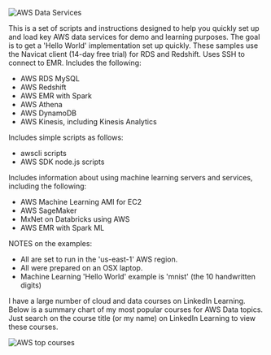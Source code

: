 ![AWS Data Services](https://github.com/lynnlangit/Hello-AWS-Data-Services/blob/master/images/aws-data-services.png)

This is a set of scripts and instructions designed to help you quickly set up and load key AWS data services for demo and learning purposes.  The goal is to get a 'Hello World' implementation set up quickly. These samples use the Navicat client (14-day free trial) for RDS and Redshift.  Uses SSH to connect to EMR.  Includes the following:  
  - AWS RDS MySQL
  - AWS Redshift
  - AWS EMR with Spark
  - AWS Athena
  - AWS DynamoDB
  - AWS Kinesis, including Kinesis Analytics
 
Includes simple scripts as follows:
   - awscli scripts 
   - AWS SDK node.js scripts 

Includes information about using machine learning servers and services, including the following:  
  - AWS Machine Learning AMI for EC2
  - AWS SageMaker
  - MxNet on Databricks using AWS
  - AWS EMR with Spark ML

NOTES on the examples:
   - All are set to run in the 'us-east-1' AWS region.
   - All were prepared on an OSX laptop.
   - Machine Learning 'Hello World' example is 'mnist' (the 10 handwritten digits)

I have a large number of cloud and data courses on LinkedIn Learning.  Below is a summary chart of my most popular courses for AWS Data topics.  Just search on the course title (or my name) on LinkedIn Learning to view these courses.

![AWS top courses](https://github.com/lynnlangit/Hello-AWS-Data-Services/blob/master/images/top.png)
